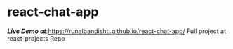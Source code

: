# react-chat-app
***Live Demo at***:https://runalbandishti.github.io/react-chat-app/
Full project at react-projects Repo
